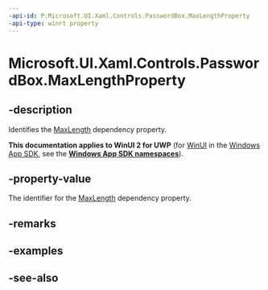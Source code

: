 ```yaml
---
-api-id: P:Microsoft.UI.Xaml.Controls.PasswordBox.MaxLengthProperty
-api-type: winrt property
---
```


<!-- Property syntax
public Windows.UI.Xaml.DependencyProperty MaxLengthProperty { get; }
-->

# Microsoft.UI.Xaml.Controls.PasswordBox.MaxLengthProperty

## -description
Identifies the [MaxLength](passwordbox_maxlength.md) dependency property.

**This documentation applies to WinUI 2 for UWP** (for [WinUI](/windows/apps/winui/winui3/) in the [Windows App SDK](/windows/apps/windows-app-sdk/), see the **[Windows App SDK namespaces](/windows/windows-app-sdk/api/winrt/)**).

## -property-value
The identifier for the [MaxLength](passwordbox_maxlength.md) dependency property.

## -remarks

## -examples

## -see-also

